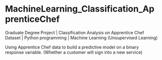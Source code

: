 # MachineLearning_Classification_ApprenticeChef
Graduate Degree Project | Classification Analysis on Apprentice Chef Dataset | Python programming | Machine Learning (Unsupervised Learning)

Using Apprentice Chef data to build a predictive model on a binary response variable. (Whether a customer will sign into a new service)
